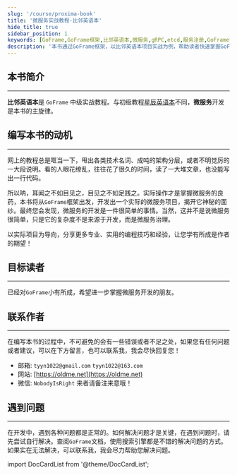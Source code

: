 ```yaml
---
slug: '/course/proxima-book'
title: '微服务实战教程-比邻英语本'
hide_title: true
sidebar_position: 1
keywords: [GoFrame,GoFrame框架,比邻英语本,微服务,gRPC,etcd,服务注册,GoFrame微服务,Golang微服务,Golang教程,编程技巧,项目开发,程序员入门,技术栈,软件开发,计算机科学]
description: '本书通过GoFrame框架，以比邻英语本项目实战为例，帮助读者快速掌握GoFrame微服务开发。适合已经对`GoFrame`小有所成，希望进一步掌握微服务开发的朋友。'
---
```


## 本书简介
---
**比邻英语本**是 `GoFrame` 中级实战教程。与初级教程[星辰英语本](https://goframe.org/course/starbook)不同，**微服务**开发是本书的主旋律。

## 编写本书的动机
---
网上的教程总是哐当一下，甩出各类技术名词、成吨的架构分层，或者不明觉厉的一大段说明。看的人眼花缭乱，往往花了很久的时间，读了一大堆文章，也没能写出一行代码。

所以呐，耳闻之不如目见之，目见之不如足践之。实际操作才是掌握微服务的良药，本书将从`GoFrame`框架出发，开发出一个实际的微服务项目，揭开它神秘的面纱。最终您会发现，微服务的开发是一件很简单的事情。当然，这并不是说微服务很简单，只是它的复杂度不是来源于开发，而是微服务治理。

以实际项目为导向，分享更多专业、实用的编程技巧和经验，让您学有所成是作者的期望！

## 目标读者
---
已经对`GoFrame`小有所成，希望进一步掌握微服务开发的朋友。

## 联系作者
---
在编写本书的过程中，不可避免的会有一些错误或者不足之处，如果您有任何问题或者建议，可以在下方留言，也可以联系我，我会尽快回复您！
- 邮箱: `tyyn1022@gmail.com` `tyyn1022@163.com`
- 网站: [https://oldme.net](https://oldme.net)
- 微信: `NobodyIsRight` 来者请备注来意哦！

## 遇到问题
---
在开发中，遇到各种问题都是正常的。如何解决问题才是关键，在遇到问题时，请先尝试自行解决。查阅`GoFrame`文档，使用搜索引擎都是不错的解决问题的方式。如果实在无法解决，可以联系我，我会尽力帮助您解决问题。

import DocCardList from '@theme/DocCardList';